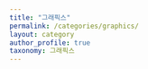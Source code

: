 ```yaml
---
title: "그래픽스"
permalink: /categories/graphics/
layout: category
author_profile: true
taxonomy: 그래픽스
---
```


